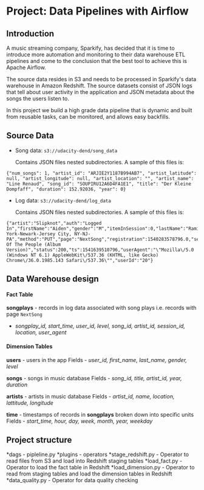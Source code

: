 # Project: Data Pipelines with Airflow

## Introduction

A music streaming company, Sparkify, has decided that it is time to introduce more automation and monitoring to their data warehouse ETL pipelines and come to the conclusion that the best tool to achieve this is Apache Airflow.

The source data resides in S3 and needs to be processed in Sparkify's data warehouse in Amazon Redshift. The source datasets consist of JSON logs that tell about user activity in the application and JSON metadata about the songs the users listen to.

In this project we build a high grade data pipeline that is dynamic and built from reusable tasks, can be monitored, and allows easy backfills.


## Source Data
* Song data: `s3://udacity-dend/song_data`
	
	Contains JSON files nested subdirectories. A sample of this files is:

```
{"num_songs": 1, "artist_id": "ARJIE2Y1187B994AB7", "artist_latitude": null, "artist_longitude": null, "artist_location": "", "artist_name": "Line Renaud", "song_id": "SOUPIRU12A6D4FA1E1", "title": "Der Kleine Dompfaff", "duration": 152.92036, "year": 0}
```

* Log data: `s3://udacity-dend/log_data`
		
	Contains JSON files nested subdirectories. A sample of this files is:

```
{"artist":"Slipknot","auth":"Logged In","firstName":"Aiden","gender":"M","itemInSession":0,"lastName":"Ramirez","length":192.57424,"level":"paid","location":"New York-Newark-Jersey City, NY-NJ-PA","method":"PUT","page":"NextSong","registration":1540283578796.0,"sessionId":19,"song":"Opium Of The People (Album Version)","status":200,"ts":1541639510796,"userAgent":"\"Mozilla\/5.0 (Windows NT 6.1) AppleWebKit\/537.36 (KHTML, like Gecko) Chrome\/36.0.1985.143 Safari\/537.36\"","userId":"20"}
```

## Data Warehouse design
#### Fact Table
 **songplays**  - records in log data associated with song plays i.e. records with page  `NextSong`
-   _songplay_id, start_time, user_id, level, song_id, artist_id, session_id, location, user_agent_

#### Dimension Tables
 **users**  - users in the app
	Fields -   _user_id, first_name, last_name, gender, level_
	
 **songs**  - songs in music database
Fields - _song_id, title, artist_id, year, duration_

**artists**  - artists in music database
Fields -   _artist_id, name, location, lattitude, longitude_

  **time**  - timestamps of records in  **songplays**  broken down into specific units
Fields -   _start_time, hour, day, week, month, year, weekday_



## Project structure

*dags
	- pipleline.py
*plugins
	- operators
		*stage_redshift.py - Operator to read files from S3 and load into Redshift staging tables
		*load_fact.py - Operator to load the fact table in Redshift
		*load_dimension.py - Operator to read from staging tables and load the dimension tables in Redshift
		*data_quality.py - Operator for data quality checking
	
